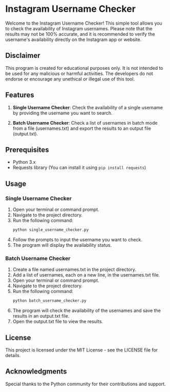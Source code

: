 # Instagram Username Checker

Welcome to the Instagram Username Checker! This simple tool allows you to check the availability of Instagram usernames. Please note that the results may not be 100% accurate, and it is recommended to verify the username's availability directly on the Instagram app or website.

## Disclaimer

This program is created for educational purposes only. It is not intended to be used for any malicious or harmful activities. The developers do not endorse or encourage any unethical or illegal use of this tool.

## Features

1. **Single Username Checker**: Check the availability of a single username by providing the username you want to search.

2. **Batch Username Checker**: Check a list of usernames in batch mode from a file (usernames.txt) and export the results to an output file (output.txt).

## Prerequisites

- Python 3.x
- Requests library (You can install it using `pip install requests`)

## Usage

### Single Username Checker

1. Open your terminal or command prompt.
2. Navigate to the project directory.
3. Run the following command:
   ```bash
   python single_username_checker.py
4. Follow the prompts to input the username you want to check.
5. The program will display the availability status.

### Batch Username Checker
1. Create a file named usernames.txt in the project directory.
2. Add a list of usernames, each on a new line, in the usernames.txt file.
3. Open your terminal or command prompt.
4. Navigate to the project directory.
5. Run the following command:
   ```bash
   python batch_username_checker.py
6. The program will check the availability of the usernames and save the results in an output.txt file.
7. Open the output.txt file to view the results.

## License
This project is licensed under the MIT License - see the LICENSE file for details.

## Acknowledgments
Special thanks to the Python community for their contributions and support.
